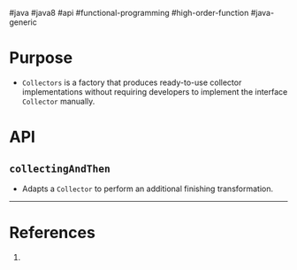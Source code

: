 #java #java8 #api #functional-programming #high-order-function #java-generic 

# Purpose
- `Collectors` is a factory that produces ready-to-use collector implementations without requiring developers to implement the interface `Collector` manually.
# API
## `collectingAndThen`
- Adapts a `Collector` to perform an additional finishing transformation.

---
# References
1. 